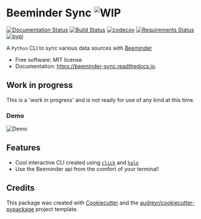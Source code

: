 # Beeminder Sync ![WIP](https://img.shields.io/badge/stability-work_in_progress-lightgrey.svg?style=for-the-badge)

[![Documentation Status](https://img.shields.io/readthedocs/beeminder-sync.svg?style=for-the-badge)](https://beeminder-sync.readthedocs.io/en/latest/?badge=latest)
[![Build Status](https://img.shields.io/travis/dileep-kishore/beeminder-sync.svg?style=for-the-badge)](https://travis-ci.org/dileep-kishore/beeminder-sync)
[![codecov](https://img.shields.io/codecov/c/github/dileep-kishore/beeminder-sync.svg?style=for-the-badge)](https://codecov.io/gh/dileep-kishore/beeminder-sync)
[![Requirements Status](https://img.shields.io/requires/github/dileep-kishore/beeminder-sync.svg?style=for-the-badge)](https://requires.io/github/dileep-kishore/beeminder-sync/requirements/?branch=master)
[![pypi](https://img.shields.io/pypi/v/beeminder_sync.svg?style=for-the-badge)](https://pypi.python.org/pypi/beeminder_sync)

A `Python` CLI to sync various data sources with [Beeminder](https://github.com/dileep-kishore/beeminder-sync)

  - Free software: MIT license
  - Documentation: <https://beeminder-sync.readthedocs.io>.

## Work in progress

This is a 'work in progress' and is not ready for use of any kind at
this time.

### Demo

![Demo](assets/demo.gif)

## Features

  - Cool interactive CLI created using [`click`](http://click.pocoo.org/6/) and [`halo`](https://github.com/ManrajGrover/halo)
  - Use the Beeminder api from the comfort of your terminal!

## Credits

This package was created with [Cookiecutter](https://github.com/audreyr/cookiecutter) and the [audreyr/cookiecutter-pypackage](https://github.com/audreyr/cookiecutter-pypackage) project template.
